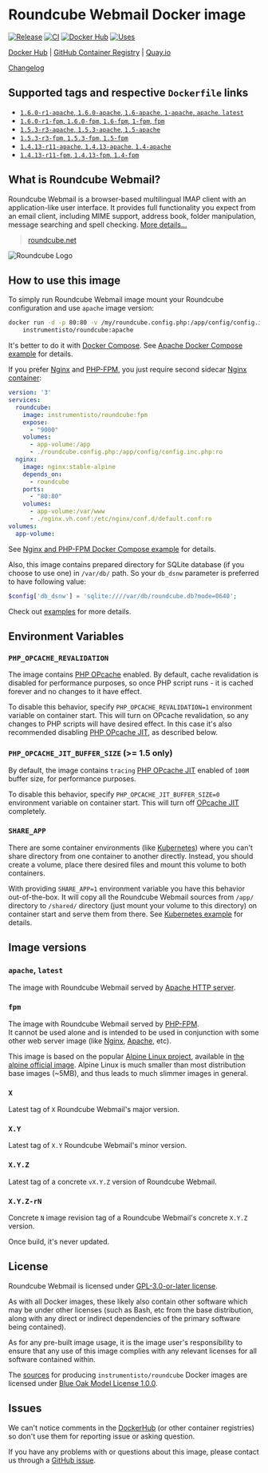 Roundcube Webmail Docker image
==============================

[![Release](https://img.shields.io/github/v/release/instrumentisto/roundcube-docker-image "Release")](https://github.com/instrumentisto/roundcube-docker-image/releases)
[![CI](https://github.com/instrumentisto/roundcube-docker-image/workflows/CI/badge.svg?branch=main "CI")](https://github.com/instrumentisto/roundcube-docker-image/actions?query=workflow%3ACI+branch%3Amain)
[![Docker Hub](https://img.shields.io/docker/pulls/instrumentisto/roundcube?label=Docker%20Hub%20pulls "Docker Hub pulls")](https://hub.docker.com/r/instrumentisto/roundcube)
[![Uses](https://img.shields.io/badge/uses-s6--overlay-blue.svg "Uses s6-overlay")](https://github.com/just-containers/s6-overlay)

[Docker Hub](https://hub.docker.com/r/instrumentisto/roundcube)
| [GitHub Container Registry](https://github.com/orgs/instrumentisto/packages/container/package/roundcube)
| [Quay.io](https://quay.io/repository/instrumentisto/roundcube)

[Changelog](https://github.com/instrumentisto/roundcube-docker-image/blob/main/CHANGELOG.md)




## Supported tags and respective `Dockerfile` links

- [`1.6.0-r1-apache`, `1.6.0-apache`, `1.6-apache`, `1-apache`, `apache`, `latest`][101]
- [`1.6.0-r1-fpm`, `1.6.0-fpm`, `1.6-fpm`, `1-fpm`, `fpm`][102]
- [`1.5.3-r3-apache`, `1.5.3-apache`, `1.5-apache`][103]
- [`1.5.3-r3-fpm`, `1.5.3-fpm`, `1.5-fpm`][104]
- [`1.4.13-r11-apache`, `1.4.13-apache`, `1.4-apache`][105]
- [`1.4.13-r11-fpm`, `1.4.13-fpm`, `1.4-fpm`][106]




## What is Roundcube Webmail?

Roundcube Webmail is a browser-based multilingual IMAP client with an application-like user interface. It provides full functionality you expect from an email client, including MIME support, address book, folder manipulation, message searching and spell checking.
[More details...](https://roundcube.net/about)

> [roundcube.net](https://roundcube.net/)

![Roundcube Logo](https://roundcube.net/images/logo.png)




## How to use this image

To simply run Roundcube Webmail image mount your Roundcube configuration and use `apache` image version: 
```bash
docker run -d -p 80:80 -v /my/roundcube.config.php:/app/config/config.inc.php \
    instrumentisto/roundcube:apache
```

It's better to do it with [Docker Compose][8]. See [Apache Docker Compose example][7] for details.

If you prefer [Nginx][10] and [PHP-FPM][9], you just require second sidecar [Nginx container][11]:
```yaml
version: '3'
services:
  roundcube:
    image: instrumentisto/roundcube:fpm
    expose:
      - "9000"
    volumes:
      - app-volume:/app
      - ./roundcube.config.php:/app/config/config.inc.php:ro
  nginx:
    image: nginx:stable-alpine
    depends_on:
      - roundcube
    ports:
      - "80:80"
    volumes:
      - app-volume:/var/www
      - ./nginx.vh.conf:/etc/nginx/conf.d/default.conf:ro
volumes:
  app-volume:
```

See [Nginx and PHP-FPM Docker Compose example][6] for details.

Also, this image contains prepared directory for SQLite database (if you choose to use one) in `/var/db/` path. So your `db_dsnw` parameter is preferred to have following value:
```php
$config['db_dsnw'] = 'sqlite:////var/db/roundcube.db?mode=0640';
```

Check out [examples][13] for more details.




## Environment Variables


### `PHP_OPCACHE_REVALIDATION`

The image contains [PHP OPcache][4] enabled. By default, cache revalidation is disabled for performance purposes, so once PHP script runs - it is cached forever and no changes to it have effect.

To disable this behavior, specify `PHP_OPCACHE_REVALIDATION=1` environment variable on container start. This will turn on OPcache revalidation, so any changes to PHP scripts will have desired effect. In this case it's also recommended disabling [PHP OPcache JIT][14], as described below.


### `PHP_OPCACHE_JIT_BUFFER_SIZE` (>= 1.5 only)

By default, the image contains `tracing` [PHP OPcache JIT][14] enabled of `100M` buffer size, for performance purposes.

To disable this behavior, specify `PHP_OPCACHE_JIT_BUFFER_SIZE=0` environment variable on container start. This will turn off [OPcache JIT][14] completely.


### `SHARE_APP`

There are some container environments (like [Kubernetes](https://kubernetes.io)) where you can't share directory from one container to another directly. Instead, you should create a volume, place there desired files and mount this volume to both containers.

With providing `SHARE_APP=1` environment variable you have this behavior out-of-the-box. It will copy all the Roundcube Webmail sources from `/app/` directory to `/shared/` directory (just mount your volume to this directory) on container start and serve them from there. See [Kubernetes example][5] for details.




## Image versions


### `apache`, `latest`

The image with Roundcube Webmail served by [Apache HTTP server](http://httpd.apache.org). 


### `fpm`

The image with Roundcube Webmail served by [PHP-FPM][9].  
It cannot be used alone and is intended to be used in conjunction with some other web server image (like [Nginx][11], [Apache][12], etc).

This image is based on the popular [Alpine Linux project][1], available in [the alpine official image][2]. Alpine Linux is much smaller than most distribution base images (~5MB), and thus leads to much slimmer images in general.


### `X`

Latest tag of `X` Roundcube Webmail's major version.


### `X.Y`

Latest tag of `X.Y` Roundcube Webmail's minor version.


### `X.Y.Z`

Latest tag of a concrete `vX.Y.Z` version of Roundcube Webmail.


### `X.Y.Z-rN`

Concrete `N` image revision tag of a Roundcube Webmail's concrete `X.Y.Z` version.

Once build, it's never updated.




## License

Roundcube Webmail is licensed under [GPL-3.0-or-later license][90].

As with all Docker images, these likely also contain other software which may be under other licenses (such as Bash, etc from the base distribution, along with any direct or indirect dependencies of the primary software being contained).

As for any pre-built image usage, it is the image user's responsibility to ensure that any use of this image complies with any relevant licenses for all software contained within.

The [sources][92] for producing `instrumentisto/roundcube` Docker images are licensed under [Blue Oak Model License 1.0.0][91].




## Issues

We can't notice comments in the [DockerHub] (or other container registries) so don't use them for reporting issue or asking question.

If you have any problems with or questions about this image, please contact us through a [GitHub issue][3].





[DockerHub]: https://hub.docker.com

[1]: http://alpinelinux.org
[2]: https://hub.docker.com/_/alpine
[3]: https://github.com/instrumentisto/roundcube-docker-image/issues
[4]: http://php.net/manual/en/book.opcache.php
[5]: https://github.com/instrumentisto/roundcube-docker-image/blob/main/examples/fpm-nginx.k8s.yml
[6]: https://github.com/instrumentisto/roundcube-docker-image/blob/main/examples/fpm-nginx.docker-compose.yml
[7]: https://github.com/instrumentisto/roundcube-docker-image/blob/main/examples/apache.docker-compose.yml
[8]: https://docs.docker.com/compose
[9]: https://php-fpm.org
[10]: https://www.nginx.com
[11]: https://hub.docker.com/_/nginx
[12]: https://hub.docker.com/_/httpd
[13]: https://github.com/instrumentisto/roundcube-docker-image/blob/main/examples
[14]: https://wiki.php.net/rfc/jit

[90]: https://github.com/roundcube/roundcubemail/blob/main/LICENSE
[91]: https://github.com/instrumentisto/roundcube-docker-image/blob/main/LICENSE.md
[92]: https://github.com/instrumentisto/roundcube-docker-image

[101]: https://github.com/instrumentisto/roundcube-docker-image/blob/main/1.6/apache/Dockerfile
[102]: https://github.com/instrumentisto/roundcube-docker-image/blob/main/1.6/fpm/Dockerfile
[103]: https://github.com/instrumentisto/roundcube-docker-image/blob/main/1.5/apache/Dockerfile
[104]: https://github.com/instrumentisto/roundcube-docker-image/blob/main/1.5/fpm/Dockerfile
[105]: https://github.com/instrumentisto/roundcube-docker-image/blob/main/1.4/apache/Dockerfile
[106]: https://github.com/instrumentisto/roundcube-docker-image/blob/main/1.4/fpm/Dockerfile
